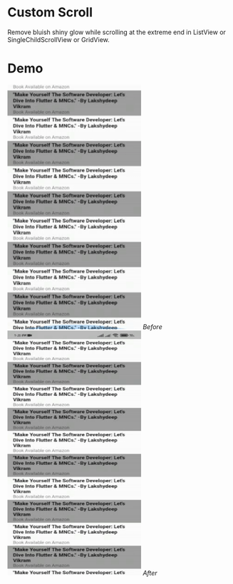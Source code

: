 # Custom Scroll

Remove bluish shiny glow while scrolling at the extreme end in ListView or SingleChildScrollView or GridView.

# Demo
<p><img src="/images/before.gif" alt="Before i.e. with glow" width="300" height="550"/> <em>Before</em>&nbsp &nbsp &nbsp &nbsp &nbsp<img src="/images/after.gif" alt="After i.e. without glow" width="300" height="550"/> <em>After</em></p>

